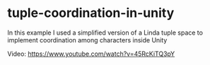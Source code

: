 # tuple-coordination-in-unity
In this example I used a simplified version of a Linda tuple space to implement coordination among characters inside Unity

Video: https://www.youtube.com/watch?v=45RcKiTQ3pY
